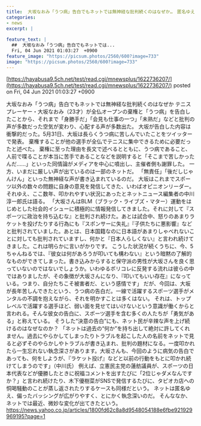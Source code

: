 ```yaml
---
title:  大坂なおみ「うつ病」告白でもネットでは無神経な批判続くのはなぜか…　匿名ゆえ、偏ったバッシングが広がりやすく執念深い  
categories:
- news
excerpt: |
  
feature_text: |
  ##  大坂なおみ「うつ病」告白でもネットでは...
  Fri, 04 Jun 2021 01:03:27  +0900
feature_image: "https://picsum.photos/2560/600?image=733"
image: "https://picsum.photos/2560/600?image=733"
---
```


[https://hayabusa9.5ch.net/test/read.cgi/mnewsplus/1622736207/](https://hayabusa9.5ch.net/test/read.cgi/mnewsplus/1622736207/)
posted on Fri, 04 Jun 2021 01:03:27  +0900

<!--more-->

大坂なおみ「うつ病」告白でもネットでは無神経な批判続くのはなぜか テニスプレーヤー・大坂なおみ（23才）が全仏オープンの棄権と「うつ病」を告白したことから、それまで「身勝手だ」「会見も仕事の一つ」「未熟だ」などと批判の声が多数だった空気が変わり、心配する声が多数出た。 大坂が告白した内容は衝撃的だった。5月31日、大坂は長らくうつ病に苦しんでいたことをツイッターで発表。 棄権することが他の選手が全仏でテニスに集中できるために必要だったと述べた。 棄権に至った理由を長文で述べるとともに、うつ病であること、人前で喋ることが本当に苦手であることなどを説明すると「そこまで苦しかったんだ……」といった同情論がメディアを中心に噴出し、主催者側も謝罪した。 一方、いまだに厳しい声が出ているのは一部のネットだ。 「無責任」「後だしじゃんけん」といった無神経な声が書き込まれているのだ。 大坂はこれまでスポーツ以外の数々の問題に自身の意見を発信してきた、いわばオピニオンリーダー。 それゆえ、ここ数年、叩かれやすい状況にあったとネットニュース編集者の中川淳一郎氏は語る。 「大坂さんはBLM（ブラック・ライブズ・マター）運動をはじめとした社会的イシューに積極的に情報発信してきました。それに対して『スポーツに政治を持ち込むな』と批判され続けた。あとは試合中、怒りのあまりラケットを投げたりする行為にも『スポンサーに失礼』『子供たちに悪影響』などと批判されていました。あとは、日本国籍なのに日本語があまりしゃべれないことに対しても批判されていますし、何かと『日本人らしくない』と言われ続けてきました。これは明らかに言いがかりです。 こうした状況が続くうちに、今、5ちゃんねるでは、『彼女は何があろうが叩いても構わない』という暗黙の了解的なものができてしまった。書き込みからすると保守派の男性が大坂さんを良く思っていないのではないでしょうか。いわゆるポリコレに反発する流れは彼らの中ではありましたが、その象徴が大坂さんになり、『叩いてもいい存在』になっている。つまり、自分たちこそ被害者だ、という感情です」 だが、今回は、大坂が長年苦しんできたという、うつ病の告白だ。一線で活躍するスポーツ選手がメンタルの不調を抱えながら、それを明かすことは多くはない。 それは、トップレベルで活躍する選手ほど、弱い面を見せてはいけないという意識が働くからと言われる。そんな彼女の告白に、スポーツ選手を含む多くの人たちが「勇気がある」と称えている。 そうした“決意の告白”にも、ネット民が辛辣な声を上げ続けるのはなぜなのか？ 「ネットは過去の“何か”を持ち出して絶対に許してくれません。過去にやらかしてしまったりトラブルを起こした人の名前をネットで見ると必ずそのやらかしやトラブルが書き込まれ、批判の題材になる。一度叩かれたら一生忘れない執念深さがあります。大坂さんも、今回のように病気の告白であっても、何をしようが、『ラケット投げ』などと以前の行動をもとに叩かれ続けてしまうのです」（中川氏） 例えば、立憲民主党の蓮舫議員が、スポーツの日本代表などが優勝したときに祝福コメントを出すたびに「2位じゃダメなんですか？」と言われ続けたり、木下優樹菜がSNSで発信するたびに、タピオカ店への恫喝騒動のことが蒸し返されたりするケースも同様だという。 ネットは匿名ゆえ、偏ったバッシングが広がりやすく、とにかく執念深いのだ。 そんななか、ネットでは最近、微妙な変化が出てきたという。 https://news.yahoo.co.jp/articles/1800fd62c8a8d9548054188e6fbe921929969195?page=1
